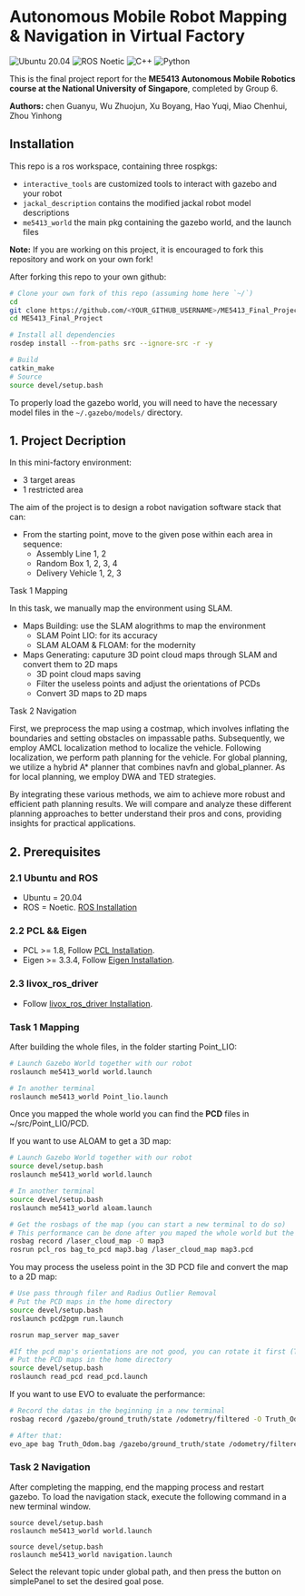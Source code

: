 # Autonomous Mobile Robot Mapping & Navigation in Virtual Factory

![Ubuntu 20.04](https://img.shields.io/badge/OS-Ubuntu_20.04-informational?style=flat&logo=ubuntu&logoColor=white&color=2bbc8a)
![ROS Noetic](https://img.shields.io/badge/Tools-ROS_Noetic-informational?style=flat&logo=ROS&logoColor=white&color=2bbc8a)
![C++](https://img.shields.io/badge/Code-C++-informational?style=flat&logo=c%2B%2B&logoColor=white&color=2bbc8a)
![Python](https://img.shields.io/badge/Code-Python-informational?style=flat&logo=Python&logoColor=white&color=2bbc8a)

This is the final project report for the **ME5413 Autonomous Mobile Robotics course at the National University of Singapore**, completed by Group 6.

**Authors:**   chen Guanyu, Wu Zhuojun, Xu Boyang, Hao Yuqi, Miao Chenhui, Zhou Yinhong


<h2 id="1"> Installation</h2>

This repo is a ros workspace, containing three rospkgs:
* `interactive_tools` are customized tools to interact with gazebo and your robot
* `jackal_description` contains the modified jackal robot model descriptions
* `me5413_world` the main pkg containing the gazebo world, and the launch files

**Note:** If you are working on this project, it is encouraged to fork this repository and work on your own fork!

After forking this repo to your own github:

```bash
# Clone your own fork of this repo (assuming home here `~/`)
cd
git clone https://github.com/<YOUR_GITHUB_USERNAME>/ME5413_Final_Project.git
cd ME5413_Final_Project

# Install all dependencies
rosdep install --from-paths src --ignore-src -r -y

# Build
catkin_make
# Source
source devel/setup.bash
```

To properly load the gazebo world, you will need to have the necessary model files in the `~/.gazebo/models/` directory.

<h2 id="1"> 1. Project Decription</h2>

In this mini-factory environment:
* 3 target areas
* 1 restricted area

The aim of the project is to design a robot navigation software stack that can:
* From the starting point, move to the given pose within each area in sequence:
  * Assembly Line 1, 2
  * Random Box 1, 2, 3, 4
  * Delivery Vehicle 1, 2, 3

Task 1 Mapping

In this task, we manually map the environment using SLAM.
* Maps Building: use the SLAM alogrithms to map the environment
  * SLAM Point LIO: for its accuracy 
  * SLAM ALOAM & FLOAM: for the modernity 
* Maps Generating: caputure 3D point cloud maps through SLAM and convert them to 2D maps
  * 3D point cloud maps saving
  * Filter the useless points and adjust the orientations of PCDs
  * Convert 3D maps to 2D maps
 
Task 2 Navigation

First, we preprocess the map using a costmap, which involves inflating the boundaries and setting obstacles on impassable paths. Subsequently, we employ AMCL localization method to localize the vehicle. Following localization, we perform path planning for the vehicle. For global planning, we utilize a hybrid A* planner that combines navfn and global_planner. As for local planning, we employ DWA and TED strategies.

By integrating these various methods, we aim to achieve more robust and efficient path planning results. We will compare and analyze these different planning approaches to better understand their pros and cons, providing insights for practical applications.
  

<h2 id="2"> 2. Prerequisites</h2>

### 2.1 **Ubuntu** and **ROS**
* Ubuntu = 20.04
* ROS    = Noetic. [ROS Installation](http://wiki.ros.org/ROS/Installation)

### 2.2 **PCL && Eigen**
* PCL    >= 1.8,   Follow [PCL Installation](http://www.pointclouds.org/downloads/linux.html).
* Eigen  >= 3.3.4, Follow [Eigen Installation](http://eigen.tuxfamily.org/index.php?title=Main_Page).

### 2.3 **livox_ros_driver**
* Follow [livox_ros_driver Installation](https://github.com/Livox-SDK/livox_ros_driver).



### Task 1 Mapping
After building the whole files, in the folder starting Point_LIO:
```bash
# Launch Gazebo World together with our robot
roslaunch me5413_world world.launch

# In another terminal
roslaunch me5413_world Point_lio.launch
```
Once you mapped the whole world you can find the **PCD** files in ~/src/Point_LIO/PCD.

If you want to use ALOAM to get a 3D map:
```bash
# Launch Gazebo World together with our robot
source devel/setup.bash
roslaunch me5413_world world.launch

# In another terminal
source devel/setup.bash
roslaunch me5413_world aloam.launch

# Get the rosbags of the map (you can start a new terminal to do so)
# This performance can be done after you maped the whole world but the terminal does not be closed
rosbag record /laser_cloud_map -O map3
rosrun pcl_ros bag_to_pcd map3.bag /laser_cloud_map map3.pcd
```

You may process the useless point in the 3D PCD file and convert the map to a 2D map:
```bash
# Use pass through filer and Radius Outlier Removal
# Put the PCD maps in the home directory
source devel/setup.bash
roslaunch pcd2pgm run.launch

rosrun map_server map_saver

#If the pcd map's orientations are not good, you can rotate it first (This script also has the function to filter the point)
# Put the PCD maps in the home directory
source devel/setup.bash
roslaunch read_pcd read_pcd.launch 
```
If you want to use EVO to evaluate the performance:
```bash
# Record the datas in the beginning in a new terminal
rosbag record /gazebo/ground_truth/state /odometry/filtered -O Truth_Odom.bag

# After that:
evo_ape bag Truth_Odom.bag /gazebo/ground_truth/state /odometry/filtered -r full -va --plot --plot_mode xy
```
### Task 2 Navigation

After completing the mapping, end the mapping process and restart gazebo. To load the navigation stack, execute the following command in a new terminal window.
```
source devel/setup.bash
roslaunch me5413_world world.launch

source devel/setup.bash
roslaunch me5413_world navigation.launch
```
Select the relevant topic under global path, and then press the button on simplePanel to set the desired goal pose.

